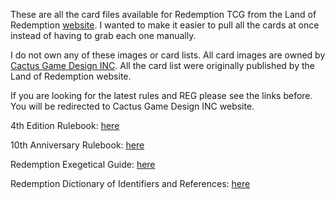 These are all the card files available for Redemption TCG from the Land of Redemption [website](http://landofredemption.com).  I wanted to make it easier to pull all the cards at once instead of having to grab each one manually.

I do not own any of these images or card lists.  All card images are owned by [Cactus Game Design INC](https://www.cactusgamedesign.com).  All the card list were originally published by the Land of Redemption website.

If you are looking for the latest rules and REG please see the links before.  You will be redirected to Cactus Game Design INC website.

4th Edition Rulebook: [here](https://www.cactusgamedesign.com/wp-content/uploads/2021/10/rules_4th_edition_2021.pdf)

10th Anniversary Rulebook: [here](https://www.cactusgamedesign.com/wp-content/uploads/2017/01/rulebook_10th_anniversary.pdf)

Redemption Exegetical Guide: [here](https://www.cactusgamedesign.com/wp-content/uploads/2023/03/REG_PDF_8.3.0.pdf)

Redemption Dictionary of Identifiers and References: [here](https://www.cactusgamedesign.com/wp-content/uploads/2022/09/ORDIR_PDF_4.1.0.pdf)
